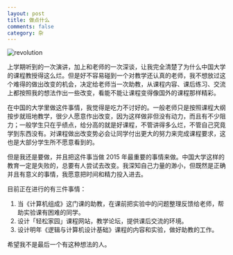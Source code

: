 ```yaml
---
layout: post
title: 做点什么
comments: false
category: 杂
---
```


![revolution](//mforever78.qiniudn.com/dosomething.jpg)

上学期听到的一次演讲，加上和老师的一次深谈，让我完全清楚了为什么中国大学的课程教授得这么烂。但是好不容易碰到一个对教学还认真的老师，我不想放过这个难得的做出改变的机会，决定给老师当一次助教，从课程内容、课后练习、交流上都按照我的想法作出一些改变，看能不能让课程变得像国外的课程那样精彩。

在中国的大学里做这件事情，我觉得是吃力不讨好的。一般老师只是按照课程大纲按步就班地教学，很少人愿意作出改变，因为这样做非但没有动力，而且有不少阻力；一般学生只在乎绩点，给分高的就是好课程，不管讲得多么烂，不管自己究竟学到东西没有。对课程做出改变势必会让同学付出更大的努力来完成课程要求，这也是大部分学生所不愿意看到的。

但是我还是要做，并且把这件事当做 2015 年最重要的事情来做。中国大学这样的教育一定是失败的，总要有人尝试去改变。我深知自己力量的渺小，但既然是正确并且有意义的事情，我愿意把时间和精力投入进去。

目前正在进行的有三件事情：

1. 当《计算机组成》这门课的助教，在课前把实验中的问题整理反馈给老师，帮助实验课有困难的同学。
2. 设计「轻松家园」课程网站，教学论坛，提供课后交流的环境。
3. 设计明年《逻辑与计算机设计基础》课程的内容和实验，做好助教的工作。

希望我不是最后一个有这种想法的人。

